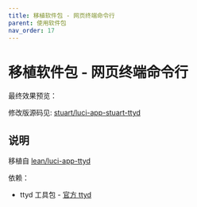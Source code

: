 ```yaml
---
title: 移植软件包 - 网页终端命令行
parent: 使用软件包
nav_order: 17
---
```


# 移植软件包 - 网页终端命令行

最终效果预览：



修改版源码见: [stuart/luci-app-stuart-ttyd](https://github.com/stuarthua/oh-my-openwrt/tree/master/stuart/luci-app-stuart-ttyd)

## 说明

移植自 [lean/luci-app-ttyd](https://github.com/coolsnowwolf/lede/tree/master/package/lean/luci-app-ttyd)

依赖：

* ttyd 工具包 - [官方 ttyd](https://openwrt.org/packages/pkgdata/ttyd)